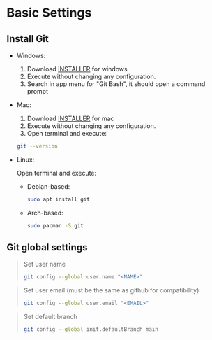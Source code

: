 # Basic Settings
## Install Git
- Windows:
    1. Download [INSTALLER](https://git-scm.com/) for windows
    2. Execute without changing any configuration.
    3. Search in app menu for "Git Bash", it should open a command prompt
- Mac:
    1. Download [INSTALLER](https://git-scm.com/) for mac
    2. Execute without changing any configuration.
    3. Open terminal and execute:
    ```bash
    git --version
    ```
- Linux: 

    Open terminal and execute:
    - Debian-based:
        ```bash
        sudo apt install git
        ```
    - Arch-based:
        ```bash
        sudo pacman -S git
        ```

## Git global settings

> Set user name<br>
>```bash
>git config --global user.name "<NAME>"
>```

> Set user email (must be the same as github for compatibility)<br>
>```bash
>git config --global user.email "<EMAIL>"
>```

> Set default branch<br>
>```bash
>git config --global init.defaultBranch main
>```